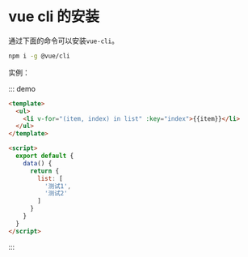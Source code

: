 # vue cli 的安装

通过下面的命令可以安装`vue-cli`。

```bash
npm i -g @vue/cli
```

实例：

::: demo
```HTML
<template>
  <ul>
    <li v-for="(item, index) in list" :key="index">{{item}}</li>
  </ul>
</template>

<script>
  export default {
    data() {
      return {
        list: [
          '测试1',
          '测试2'
        ]
      }
    }
  }
</script>
```
:::